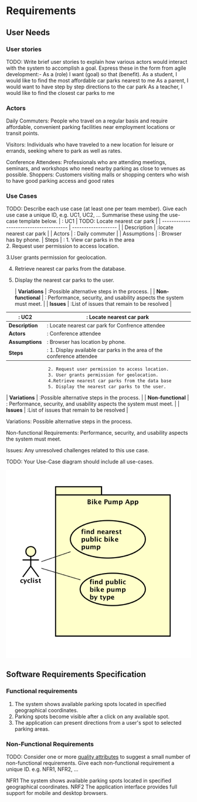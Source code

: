 # Requirements

## User Needs

### User stories
TODO: Write brief user stories to explain how various actors would interact with the system to accomplish a goal.
    Express these in the form from agile development:- As a (role) I want (goal) so that (benefit).
    As a student, I would like to find the most affordable car parks nearest to me 
    As a parent, I would want to have step by step directions to the car park
    As a teacher, I would like to find the closest car parks to me

### Actors
Daily Commuters: People who travel on a regular basis and require affordable, convenient parking facilities near employment locations or transit points.

Visitors: Individuals who have traveled to a new location for leisure or errands, seeking where to park as well as rates.

Conference Attendees: Professionals who are attending meetings, seminars, and workshops who need nearby parking as close to venues as possible. 
Shoppers: Customers visiting malls or shopping centers who wish to have good parking access and good rates

### Use Cases
TODO: Describe each use case (at least one per team member).
    Give each use case a unique ID, e.g. UC1, UC2, ...
    Summarise these using the use-case template below.
| : UC1  | TODO: Locate nearest car park | 
| -------------------------------------- | ------------------- |
| Description | :locate nearest car park |
| Actors | : Daily commuter |
| Assumptions | : Browser has by phone.
| Steps | : 1. View car parks in the area  
2. Request user permission to access location.

3.User grants permission for geolocation.

4. Retrieve nearest car parks from the database.

5. Display the nearest car parks to the user.

   | **Variations** | :Possible alternative steps in the process. |
| **Non-functional** | : Performance, security, and usability aspects the system must meet. |
| **Issues** | :List of issues that remain to be resolved |



| : UC2  | : Locate nearest car park | 
| -------------------------------------- | ------------------- |
| **Description** | : Locate nearest car park for Confrence attendee |
| **Actors** | : Conference attendee |
| **Assumptions** | : Browser has location by phone.
| **Steps** | : 1. Display available car parks in the area of the conference attendee
                    2. Request user permission to access location.
                    3. User grants permission for geolocation.
                    4.Retrieve nearest car parks from the data base
                    5. Display the nearest car parks to the user.
| **Variations** | :Possible alternative steps in the process. |
| **Non-functional** | : Performance, security, and usability aspects the system must meet. |
| **Issues** | :List of issues that remain to be resolved |




Variations: Possible alternative steps in the process.


Non-functional Requirements: Performance, security, and usability aspects the system must meet.


Issues: Any unresolved challenges related to this use case.



    






TODO: Your Use-Case diagram should include all use-cases.

![Insert your Use-Case Diagram Here](images/use-case.png)

## Software Requirements Specification
### Functional requirements
1. The system shows available parking spots located in specified geographical coordinates.
2. Parking spots become visible after a click on any available spot.
3. The application can present directions from a user's spot to selected parking areas. 



### Non-Functional Requirements
TODO: Consider one or more [quality attributes](https://en.wikipedia.org/wiki/ISO/IEC_9126) to suggest a small number of non-functional requirements.
Give each non-functional requirement a unique ID. e.g. NFR1, NFR2, ...

NFR1 The system shows available parking spots located in specified geographical coordinates.
NRF2 The application interface provides full support for mobile and desktop browsers.
